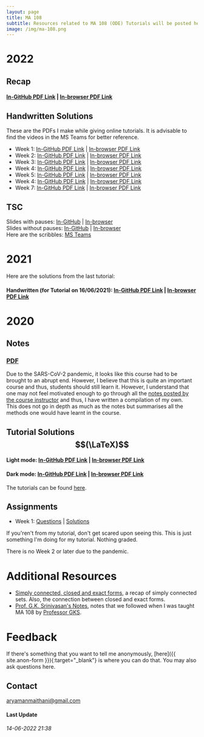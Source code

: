 ```yaml
---
layout: page
title: MA 108
subtitle: Resources related to MA 108 (ODE) Tutorials will be posted here
image: /img/ma-108.png
---
```


# 2022

## Recap

#### [In-GitHub PDF Link](https://github.com/aryamanmaithani/ma-108-tut/blob/master/2022/recap.pdf) | [In-browser PDF Link](https://aryamanmaithani.github.io/ma-108-tut/2022/recap.pdf)

## Handwritten Solutions
These are the PDFs I make while giving online tutorials. It is advisable to find the videos in the MS Teams for better reference.

* Week 1: [In-GitHub PDF Link](https://github.com/aryamanmaithani/ma-108-tut/blob/master/2022/1.pdf) \| [In-browser PDF Link](https://aryamanmaithani.github.io/ma-108-tut/2022/1.pdf)
* Week 2: [In-GitHub PDF Link](https://github.com/aryamanmaithani/ma-108-tut/blob/master/2022/2.pdf) \| [In-browser PDF Link](https://aryamanmaithani.github.io/ma-108-tut/2022/2.pdf)
* Week 3: [In-GitHub PDF Link](https://github.com/aryamanmaithani/ma-108-tut/blob/master/2022/3.pdf) \| [In-browser PDF Link](https://aryamanmaithani.github.io/ma-108-tut/2022/3.pdf)
* Week 4: [In-GitHub PDF Link](https://github.com/aryamanmaithani/ma-108-tut/blob/master/2022/4.pdf) \| [In-browser PDF Link](https://aryamanmaithani.github.io/ma-108-tut/2022/4.pdf)
* Week 5: [In-GitHub PDF Link](https://github.com/aryamanmaithani/ma-108-tut/blob/master/2022/5.pdf) \| [In-browser PDF Link](https://aryamanmaithani.github.io/ma-108-tut/2022/5.pdf)
* Week 4: [In-GitHub PDF Link](https://github.com/aryamanmaithani/ma-108-tut/blob/master/2022/6.pdf) \| [In-browser PDF Link](https://aryamanmaithani.github.io/ma-108-tut/2022/6.pdf)
* Week 7: [In-GitHub PDF Link](https://github.com/aryamanmaithani/ma-108-tut/blob/master/2022/7.pdf) \| [In-browser PDF Link](https://aryamanmaithani.github.io/ma-108-tut/2022/7.pdf)

## TSC
Slides with pauses: [In-GitHub](https://github.com/aryamanmaithani/ma-108-tut/blob/master/TSC-without-pauses.pdf) | [In-browser](https://aryamanmaithani.github.io/ma-108-tut/TSC-without-pauses.pdf)  
Slides without pauses: [In-GitHub](https://github.com/aryamanmaithani/ma-108-tut/blob/master/TSC.pdf) | [In-browser](https://aryamanmaithani.github.io/ma-108-tut/TSC.pdf)  
Here are the scribbles: [MS Teams](https://iitbacin.sharepoint.com/:b:/s/MA108TSC61/Ee5DC-7zkOtDnX1lInweho0BFn0veZyLG-BssweDJdquzw?e=ynDWev)

# 2021

Here are the solutions from the last tutorial:

#### Handwritten (for Tutorial on 16/06/2021): [In-GitHub PDF Link](https://github.com/aryamanmaithani/ma-108-tut/blob/master/tut-5.pdf) | [In-browser PDF Link](https://aryamanmaithani.github.io/ma-108-tut/tut-5.pdf)

# 2020

## Notes
### [PDF](/math/ma-108/MA-108-methods.pdf)
Due to the SARS-CoV-2 pandemic, it looks like this course had to be brought to an abrupt end. However, I believe that this is quite an important course and thus, students should still learn it. However, I understand that one may not feel motivated enough to go through all the [notes posted by the course instructor](http://www.math.iitb.ac.in/~preeti/ma108-2019/) and thus, I have written a compilation of my own.  
This does not go in depth as much as the notes but summarises all the methods one would have learnt in the course.  

## Tutorial Solutions $$(\LaTeX)$$
#### Light mode: [In-GitHub PDF Link](https://github.com/aryamanmaithani/ma-108-tut/blob/master/tut-solutions.pdf) | [In-browser PDF Link](https://aryamanmaithani.github.io/ma-108-tut/tut-solutions.pdf)
#### Dark mode: [In-GitHub PDF Link](https://github.com/aryamanmaithani/ma-108-tut/blob/master/tut-solutions-dark.pdf) | [In-browser PDF Link](https://aryamanmaithani.github.io/ma-108-tut/tut-solutions-dark.pdf)
The tutorials can be found [here](http://www.math.iitb.ac.in/~preeti/ma108-2019/root_2016.pdf). 

## Assignments
* Week 1: [Questions](https://github.com/aryamanmaithani/ma-108-tut/blob/master/Assignments/week-1.pdf) | [Solutions](https://github.com/aryamanmaithani/ma-108-tut/blob/master/Assignments/solutions-1.pdf)

If you'ren't from my tutorial, don't get scared upon seeing this. This is just something I'm doing for my tutorial. Nothing graded. 

There is no Week 2 or later due to the pandemic.

# Additional Resources
* [Simply connected, closed and exact forms](https://github.com/aryamanmaithani/ma-108-tut/blob/master/Additional%20resources/closed-exact-simply-connected.pdf), a recap of simply connected sets. Also, the connection between closed and exact forms.
* [Prof. G.K. Srinivasan's Notes](http://www.math.iitb.ac.in/~gopal/MA108/ma108_handwritten_notes_2008.pdf), notes that we followed when I was taught MA 108 by [Professor GKS](http://www.math.iitb.ac.in/~gopal/). <!-- Very nicely written, useful during this Corona break. -->

# Feedback
If there's something that you want to tell me anonymously, [here]({{ site.anon-form }}){:target="_blank"} is where you can do that. You may also ask questions here.   
<!-- [Here](/tuts/ma-108/responses) are my responses to some of your responses.-->

## Contact
[aryamanmaithani@gmail.com](mailto:aryamanmaithani@gmail.com)  

#### Last Update
###### 14-06-2022 21:38